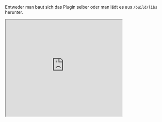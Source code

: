 Entweder man baut sich das Plugin selber oder man lädt es aus `/build/libs` herunter.

<iframe width="384px" height="319px" src="https://plugins.jetbrains.com/embeddable/card/23952"></iframe>